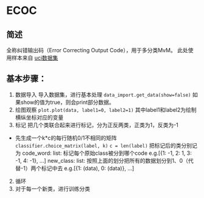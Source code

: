 # ECOC

## 简述
全称纠错输出码（Error Correcting Output Code），用于多分类MvM。
此处使用样本来自 [uci数据集](http://archive.ics.uci.edu/ml/machine-learning-databases/iris/bezdekIris.data')

## 基本步骤：
1. 数据导入
导入数据集，进行基本处理
`data_import.get_data(show=false)` 如果show的值为true，则会print部分数据。
0. 绘图观察
`plot.plot(data, label1=0, label2=1)` 其中label1和label2为绘制横纵坐标对应的变量
1. 标记
把几个类联合起来进行标记，分为正反两类，正类为1，反类为-1

* 先生成一个k*c的每行随机0/1不相同的矩阵
`classifier.choice_matrix(label, k)`
`c = len(label)`
把标记后的类分别记为
code_word: list: 标记每个原始class被分到哪个code  e.g.[{1: -1, 2: 1, 3: -1, 4: -1}, ...]
new_class: list: 按照上面的划分把所有的数据划分到1、0（代替-1）两个标记中去  e.g.[{1: (data), 0: (data)}, ...]

2. 循环
3. 对于每一个新类，进行训练分类